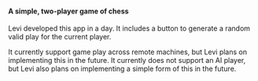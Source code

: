 #### A simple, two-player game of chess

Levi developed this app in a day. It includes a button to generate a random valid play for the current player.

It currently support game play across remote machines, but Levi plans on implementing this in the future. It currently does not support an AI player, but Levi also plans on implementing a simple form of this in the future.

[main-url]: http://levi.codes/chess